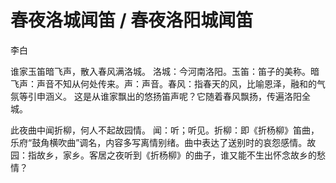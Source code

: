 # 春夜洛城闻笛 / 春夜洛阳城闻笛

<span class="r">李白

<link href="../../css/style.css" rel="stylesheet" type="text/css" />

<div class="p">

谁家玉笛暗飞声，散入春风满洛城。
<span class="comment">
洛城：今河南洛阳。玉笛：笛子的美称。暗飞声：声音不知从何处传来。声：声音。春风：指春天的风，比喻恩泽，融和的气氛等引申涵义。 这是从谁家飘出的悠扬笛声呢？它随着春风飘扬，传遍洛阳全城。

此夜曲中闻折柳，何人不起故园情。
<span class="comment">
 闻：听；听见。折柳：即《折杨柳》笛曲，乐府“鼓角横吹曲”调名，内容多写离情别绪。曲中表达了送别时的哀怨感情。故园：指故乡，家乡。客居之夜听到《折杨柳》的曲子，谁又能不生出怀念故乡的愁情？